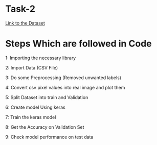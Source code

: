 # Task-2
[Link to the Dataset](https://www.kaggle.com/zalando-research/fashionmnist)

# Steps Which are followed in Code

1: Importing the necessary library

2: Import Data (CSV File)

3: Do some Preprocessing (Removed unwanted labels)

4: Convert csv pixel values into real image and plot them

5: Split Dataset into train and Validation

6: Create model Using keras

7: Train the keras model 

8: Get the Accuracy on Validation Set

9: Check model performance on test data
